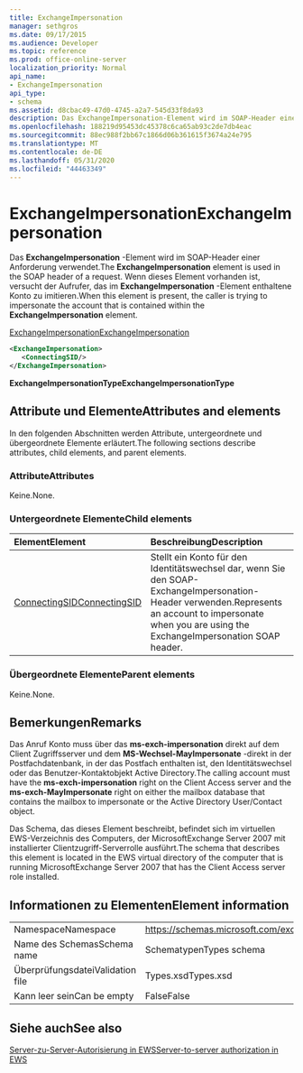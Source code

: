 ```yaml
---
title: ExchangeImpersonation
manager: sethgros
ms.date: 09/17/2015
ms.audience: Developer
ms.topic: reference
ms.prod: office-online-server
localization_priority: Normal
api_name:
- ExchangeImpersonation
api_type:
- schema
ms.assetid: d8cbac49-47d0-4745-a2a7-545d33f8da93
description: Das ExchangeImpersonation-Element wird im SOAP-Header einer Anforderung verwendet. Wenn dieses Element vorhanden ist, versucht der Aufrufer, das im ExchangeImpersonation-Element enthaltene Konto zu imitieren.
ms.openlocfilehash: 188219d95453dc45378c6ca65ab93c2de7db4eac
ms.sourcegitcommit: 88ec988f2bb67c1866d06b361615f3674a24e795
ms.translationtype: MT
ms.contentlocale: de-DE
ms.lasthandoff: 05/31/2020
ms.locfileid: "44463349"
---
```

# <a name="exchangeimpersonation"></a><span data-ttu-id="bbce0-104">ExchangeImpersonation</span><span class="sxs-lookup"><span data-stu-id="bbce0-104">ExchangeImpersonation</span></span>

<span data-ttu-id="bbce0-105">Das **ExchangeImpersonation** -Element wird im SOAP-Header einer Anforderung verwendet.</span><span class="sxs-lookup"><span data-stu-id="bbce0-105">The **ExchangeImpersonation** element is used in the SOAP header of a request.</span></span> <span data-ttu-id="bbce0-106">Wenn dieses Element vorhanden ist, versucht der Aufrufer, das im **ExchangeImpersonation** -Element enthaltene Konto zu imitieren.</span><span class="sxs-lookup"><span data-stu-id="bbce0-106">When this element is present, the caller is trying to impersonate the account that is contained within the **ExchangeImpersonation** element.</span></span> 
  
[<span data-ttu-id="bbce0-107">ExchangeImpersonation</span><span class="sxs-lookup"><span data-stu-id="bbce0-107">ExchangeImpersonation</span></span>](exchangeimpersonation.md)
  
```xml
<ExchangeImpersonation>
   <ConnectingSID/>
</ExchangeImpersonation>
```

 <span data-ttu-id="bbce0-108">**ExchangeImpersonationType**</span><span class="sxs-lookup"><span data-stu-id="bbce0-108">**ExchangeImpersonationType**</span></span>
## <a name="attributes-and-elements"></a><span data-ttu-id="bbce0-109">Attribute und Elemente</span><span class="sxs-lookup"><span data-stu-id="bbce0-109">Attributes and elements</span></span>

<span data-ttu-id="bbce0-110">In den folgenden Abschnitten werden Attribute, untergeordnete und übergeordnete Elemente erläutert.</span><span class="sxs-lookup"><span data-stu-id="bbce0-110">The following sections describe attributes, child elements, and parent elements.</span></span>
  
### <a name="attributes"></a><span data-ttu-id="bbce0-111">Attribute</span><span class="sxs-lookup"><span data-stu-id="bbce0-111">Attributes</span></span>

<span data-ttu-id="bbce0-112">Keine.</span><span class="sxs-lookup"><span data-stu-id="bbce0-112">None.</span></span>
  
### <a name="child-elements"></a><span data-ttu-id="bbce0-113">Untergeordnete Elemente</span><span class="sxs-lookup"><span data-stu-id="bbce0-113">Child elements</span></span>

|<span data-ttu-id="bbce0-114">**Element**</span><span class="sxs-lookup"><span data-stu-id="bbce0-114">**Element**</span></span>|<span data-ttu-id="bbce0-115">**Beschreibung**</span><span class="sxs-lookup"><span data-stu-id="bbce0-115">**Description**</span></span>|
|:-----|:-----|
|[<span data-ttu-id="bbce0-116">ConnectingSID</span><span class="sxs-lookup"><span data-stu-id="bbce0-116">ConnectingSID</span></span>](connectingsid.md) <br/> |<span data-ttu-id="bbce0-117">Stellt ein Konto für den Identitätswechsel dar, wenn Sie den SOAP-ExchangeImpersonation-Header verwenden.</span><span class="sxs-lookup"><span data-stu-id="bbce0-117">Represents an account to impersonate when you are using the ExchangeImpersonation SOAP header.</span></span>  <br/> |
   
### <a name="parent-elements"></a><span data-ttu-id="bbce0-118">Übergeordnete Elemente</span><span class="sxs-lookup"><span data-stu-id="bbce0-118">Parent elements</span></span>

<span data-ttu-id="bbce0-119">Keine.</span><span class="sxs-lookup"><span data-stu-id="bbce0-119">None.</span></span>
  
## <a name="remarks"></a><span data-ttu-id="bbce0-120">Bemerkungen</span><span class="sxs-lookup"><span data-stu-id="bbce0-120">Remarks</span></span>

<span data-ttu-id="bbce0-121">Das Anruf Konto muss über das **ms-exch-impersonation** direkt auf dem Client Zugriffsserver und dem **MS-Wechsel-MayImpersonate** -direkt in der Postfachdatenbank, in der das Postfach enthalten ist, den Identitätswechsel oder das Benutzer-Kontaktobjekt Active Directory.</span><span class="sxs-lookup"><span data-stu-id="bbce0-121">The calling account must have the **ms-exch-impersonation** right on the Client Access server and the **ms-exch-MayImpersonate** right on either the mailbox database that contains the mailbox to impersonate or the Active Directory User/Contact object.</span></span> 
  
<span data-ttu-id="bbce0-122">Das Schema, das dieses Element beschreibt, befindet sich im virtuellen EWS-Verzeichnis des Computers, der MicrosoftExchange Server 2007 mit installierter Clientzugriff-Serverrolle ausführt.</span><span class="sxs-lookup"><span data-stu-id="bbce0-122">The schema that describes this element is located in the EWS virtual directory of the computer that is running MicrosoftExchange Server 2007 that has the Client Access server role installed.</span></span>
  
## <a name="element-information"></a><span data-ttu-id="bbce0-123">Informationen zu Elementen</span><span class="sxs-lookup"><span data-stu-id="bbce0-123">Element information</span></span>

|||
|:-----|:-----|
|<span data-ttu-id="bbce0-124">Namespace</span><span class="sxs-lookup"><span data-stu-id="bbce0-124">Namespace</span></span>  <br/> |https://schemas.microsoft.com/exchange/services/2006/types  <br/> |
|<span data-ttu-id="bbce0-125">Name des Schemas</span><span class="sxs-lookup"><span data-stu-id="bbce0-125">Schema name</span></span>  <br/> |<span data-ttu-id="bbce0-126">Schematypen</span><span class="sxs-lookup"><span data-stu-id="bbce0-126">Types schema</span></span>  <br/> |
|<span data-ttu-id="bbce0-127">Überprüfungsdatei</span><span class="sxs-lookup"><span data-stu-id="bbce0-127">Validation file</span></span>  <br/> |<span data-ttu-id="bbce0-128">Types.xsd</span><span class="sxs-lookup"><span data-stu-id="bbce0-128">Types.xsd</span></span>  <br/> |
|<span data-ttu-id="bbce0-129">Kann leer sein</span><span class="sxs-lookup"><span data-stu-id="bbce0-129">Can be empty</span></span>  <br/> |<span data-ttu-id="bbce0-130">False</span><span class="sxs-lookup"><span data-stu-id="bbce0-130">False</span></span>  <br/> |
   
## <a name="see-also"></a><span data-ttu-id="bbce0-131">Siehe auch</span><span class="sxs-lookup"><span data-stu-id="bbce0-131">See also</span></span>



[<span data-ttu-id="bbce0-132">Server-zu-Server-Autorisierung in EWS</span><span class="sxs-lookup"><span data-stu-id="bbce0-132">Server-to-server authorization in EWS</span></span>](https://msdn.microsoft.com/library/f1610a20-672d-448b-8c00-5b0fbcaf31cb%28Office.15%29.aspx)

